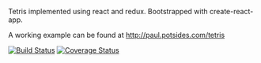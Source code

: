 Tetris implemented using react and redux.  Bootstrapped with create-react-app.

A working example can be found at http://paul.potsides.com/tetris

[![Build Status](https://travis-ci.org/strongpauly/tetris.svg?branch=master)](https://travis-ci.org/strongpauly/tetris)
[![Coverage Status](https://coveralls.io/repos/github/strongpauly/tetris/badge.svg?branch=master)](https://coveralls.io/github/strongpauly/tetris?branch=master)
